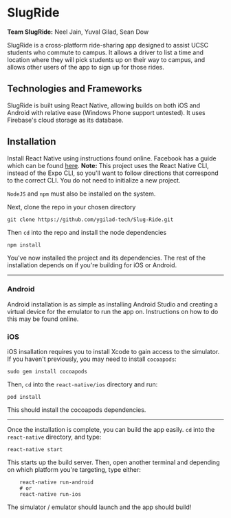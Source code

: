 # SlugRide 

**Team SlugRide:** Neel Jain,  Yuval Gilad, Sean Dow

SlugRide is a cross-platform ride-sharing app designed to assist UCSC students who commute to campus. It allows a driver to list a time and location where they will pick students up on their way to campus, and allows other users of the app to sign up for those rides. 

## Technologies and Frameworks

SlugRide is built using React Native, allowing builds on both iOS and Android with relative ease (Windows Phone support untested). It uses Firebase's cloud storage as its database. 

## Installation

Install React Native using instructions found online. Facebook has a guide which can be found [here](https://facebook.github.io/react-native/docs/getting-started). **Note:** This project uses the React Native CLI, instead of the Expo CLI, so you'll want to follow directions that correspond to the correct CLI. You do not need to initialize a new project.

`NodeJS` and `npm` must also be installed on the system. 

Next, clone the repo in your chosen directory  
```
git clone https://github.com/ygilad-tech/Slug-Ride.git
```

Then `cd` into the repo and install the node dependencies
```
npm install
```  

You've now installed the project and its dependencies. The rest of the installation depends on if you're building for iOS or Android.

-----

### Android

Android installation is as simple as installing Android Studio and creating a virtual device for the emulator to run the app on. Instructions on how to do this may be found online.

### iOS

iOS insallation requires you to install Xcode to gain access to the simulator. If you haven't previously, you may need to install `cocoapods`: 
```
sudo gem install cocoapods
```

Then, `cd` into the `react-native/ios` directory and run:  
```
pod install
```

This should install the cocoapods dependencies. 

-----

Once the installation is complete, you can build the app easily. `cd` into the `react-native` directory, and type:

```react-native start```

This starts up the build server. Then, open another terminal and depending on which platform you're targeting, type either:

```
    react-native run-android
    # or 
    react-native run-ios
```

The simulator / emulator should launch and the app should build!
